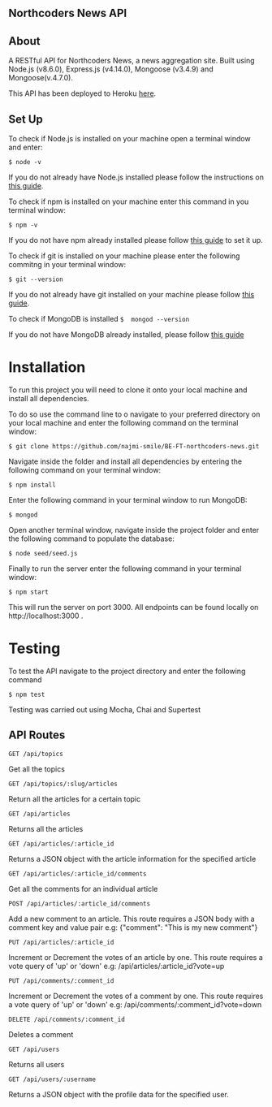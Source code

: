 ## Northcoders News API

## About
A RESTful API for Northcoders News, a news aggregation site. Built using Node.js (v8.6.0), Express.js (v4.14.0), Mongoose (v3.4.9) and Mongoose(v.4.7.0).

This API has been deployed to Heroku [here](https://quiet-shore-88770.herokuapp.com/).

## Set Up
To check if Node.js is installed on your machine open a terminal window and enter:

```$ node -v```

If you do not already have Node.js installed please follow the instructions on [this guide](https://nodejs.org/en/download/package-manager/).

To check if npm is installed on your machine enter this command in you terminal window: 

```$ npm -v```

If you do not have npm already installed please follow [this guide](https://www.npmjs.com/get-npm) to set it up.

To check if git is installed on your machine please enter the following commitng in your terminal window: 

```$ git --version```

If you do not already have git installed on your machine please follow [this guide](https://git-scm.com/).

To check if MongoDB is installed 
```$  mongod --version```

If you do not have MongoDB already installed, please follow [this guide](https://docs.mongodb.com/manual/installation/)


# Installation

To run this project you will need to clone it onto your local machine and install all dependencies.

To do so use the command line to o navigate to your preferred directory on your local machine and enter the following command on the terminal window:

```$ git clone https://github.com/najmi-smile/BE-FT-northcoders-news.git```

Navigate inside the folder and install all dependencies by entering the following command on your terminal window: 

```$ npm install```

 Enter the following command in your terminal window to run MongoDB:

```$ mongod```



Open another terminal window, navigate inside the project folder and enter the following command to populate the database: 

```$ node seed/seed.js```

Finally to run the server enter the following command in your terminal window: 

```$ npm start```

This will run the server on port 3000. All endpoints can be found locally on http://localhost:3000 .

# Testing

To test the API navigate to the project directory and enter the following command

```$ npm test```

Testing was carried out using Mocha, Chai and Supertest

## API Routes

```
GET /api/topics
```
Get all the topics

```
GET /api/topics/:slug/articles
```
Return all the articles for a certain topic

```
GET /api/articles
```
Returns all the articles
```
GET /api/articles/:article_id
```
Returns a JSON object with the article information for the specified article

```
GET /api/articles/:article_id/comments
```
Get all the comments for an individual article

```
POST /api/articles/:article_id/comments
```
Add a new comment to an article. This route requires a JSON body with a comment key and value pair
e.g: {"comment": "This is my new comment"}

```
PUT /api/articles/:article_id
```
Increment or Decrement the votes of an article by one. This route requires a vote query of 'up' or 'down'
e.g: /api/articles/:article_id?vote=up

```
PUT /api/comments/:comment_id
```
Increment or Decrement the votes of a comment by one. This route requires a vote query of 'up' or 'down'
e.g: /api/comments/:comment_id?vote=down

```
DELETE /api/comments/:comment_id
```
Deletes a comment

```
GET /api/users
```
Returns all users

```
GET /api/users/:username
```
Returns a JSON object with the profile data for the specified user.
